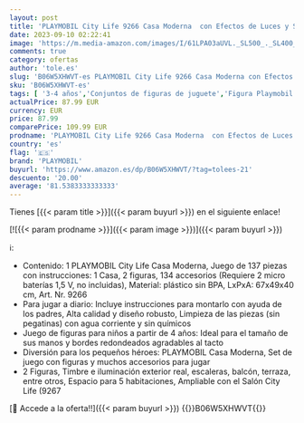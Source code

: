 ```yaml
---
layout: post
title: 'PLAYMOBIL City Life 9266 Casa Moderna  con Efectos de Luces y Sonido  A partir de 4 años'
date: 2023-09-10 02:22:41
image: 'https://m.media-amazon.com/images/I/61LPA03aUVL._SL500_._SL400_.jpg'
comments: true
category: ofertas
author: 'tole.es'
slug: 'B06W5XHWVT-es PLAYMOBIL City Life 9266 Casa Moderna con Efectos de Luces...'
sku: 'B06W5XHWVT-es'
tags: [ '3-4 años','Conjuntos de figuras de juguete','Figura Playmobil de regalo por compras superiores a 40€','Juguetes','Juguetes y juegos','Los favoritos de nuestros clientes: Juguetes y juegos','Muñecos y figuras','Self Service','Special Features Stores','partition_000','partition_022','playmobil','🇪🇸', ]
actualPrice: 87.99 EUR
currency: EUR
price: 87.99
comparePrice: 109.99 EUR
prodname: 'PLAYMOBIL City Life 9266 Casa Moderna  con Efectos de Luces y Sonido  A partir de 4 años'
country: 'es'
flag: '🇪🇸'
brand: 'PLAYMOBIL'
buyurl: 'https://www.amazon.es/dp/B06W5XHWVT/?tag=tolees-21'
descuento: '20.00'
average: '81.5383333333333'
---
```


Tienes [{{< param title >}}]({{< param buyurl >}}) en el siguiente enlace!

[![{{< param prodname >}}]({{< param image >}})]({{< param buyurl >}})

ℹ️:

- Contenido: 1 PLAYMOBIL City Life Casa Moderna, Juego de 137 piezas con instrucciones: 1 Casa, 2 figuras, 134 accesorios (Requiere 2 micro baterías 1,5 V, no incluidas), Material: plástico sin BPA, LxPxA: 67x49x40 cm, Art. Nr. 9266
- Para jugar a diario: Incluye instrucciones para montarlo con ayuda de los padres, Alta calidad y diseño robusto, Limpieza de las piezas (sin pegatinas) con agua corriente y sin químicos
- Juego de figuras para niños a partir de 4 años: Ideal para el tamaño de sus manos y bordes redondeados agradables al tacto
- Diversión para los pequeños héroes: PLAYMOBIL Casa Moderna, Set de juego con figuras y muchos accesorios para jugar
- 2 Figuras, Timbre e iluminación exterior real, escaleras, balcón, terraza, entre otros, Espacio para 5 habitaciones, Ampliable con el Salón City Life (9267

[🛒 Accede a la oferta!!]({{< param buyurl >}})
{{<world>}}B06W5XHWVT{{</world>}}
